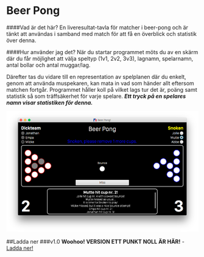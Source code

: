 Beer Pong
========
####Vad är det här?
En liveresultat-tavla för matcher i beer-pong och är tänkt att användas i samband med match för att få en överblick och statistik över denna.

####Hur använder jag det?
När du startar programmet möts du av en skärm där du får möjlighet att välja speltyp (1v1, 2v2, 3v3), lagnamn, spelarnamn, antal bollar och antal muggar/lag.

Därefter tas du vidare till en representation av spelplanen där du enkelt, genom att använda muspekaren, kan mata in vad som händer allt eftersom matchen fortgår. Programmet håller koll på vilket lags tur det är, poäng samt statistik så som träffsäkerhet för varje spelare. ***Ett tryck på en spelares namn visar statistiken för denna.***

![](https://raw.githubusercontent.com/jberglinds/beerpong/master/screenshot.png)

##Ladda ner
###v1.0
**Woohoo! VERSION ETT PUNKT NOLL ÄR HÄR!** - 
[Ladda ner!](https://gits-14.sys.kth.se/jonatber/beerpong/releases/download/v1.0/BeerPong_v1.0.jar)
